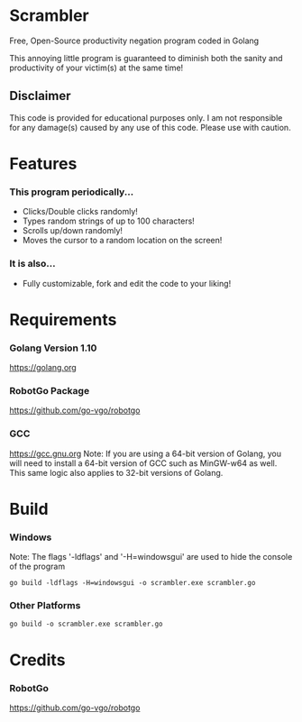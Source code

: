 # Scrambler
Free, Open-Source productivity negation program coded in Golang

This annoying little program is guaranteed to diminish both the sanity and 
productivity of your victim(s) at the same time!

## Disclaimer 
This code is provided for educational purposes only.
I am not responsible for any damage(s) caused by any use of this code.
Please use with caution.


# Features

### This program periodically...
* Clicks/Double clicks randomly!
* Types random strings of up to 100 characters!
* Scrolls up/down randomly!
* Moves the cursor to a random location on the screen!

### It is also...

* Fully customizable, fork and edit the code to your liking!

# Requirements

### Golang Version 1.10
https://golang.org

### RobotGo Package
https://github.com/go-vgo/robotgo

### GCC
https://gcc.gnu.org
Note: If you are using a 64-bit version of Golang, you will need to install a 64-bit version of GCC such as MinGW-w64 as well.
This same logic also applies to 32-bit versions of Golang.

# Build
### Windows
Note: The flags '-ldflags' and '-H=windowsgui' are used to hide the console of the program
```
go build -ldflags -H=windowsgui -o scrambler.exe scrambler.go
```

### Other Platforms
```
go build -o scrambler.exe scrambler.go
```

# Credits
### RobotGo

https://github.com/go-vgo/robotgo


